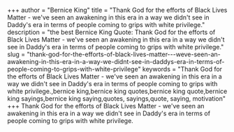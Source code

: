 +++
author = "Bernice King"
title = "Thank God for the efforts of Black Lives Matter - we've seen an awakening in this era in a way we didn't see in Daddy's era in terms of people coming to grips with white privilege."
description = "the best Bernice King Quote: Thank God for the efforts of Black Lives Matter - we've seen an awakening in this era in a way we didn't see in Daddy's era in terms of people coming to grips with white privilege."
slug = "thank-god-for-the-efforts-of-black-lives-matter---weve-seen-an-awakening-in-this-era-in-a-way-we-didnt-see-in-daddys-era-in-terms-of-people-coming-to-grips-with-white-privilege"
keywords = "Thank God for the efforts of Black Lives Matter - we've seen an awakening in this era in a way we didn't see in Daddy's era in terms of people coming to grips with white privilege.,bernice king,bernice king quotes,bernice king quote,bernice king sayings,bernice king saying,quotes, sayings,quote, saying, motivation"
+++
Thank God for the efforts of Black Lives Matter - we've seen an awakening in this era in a way we didn't see in Daddy's era in terms of people coming to grips with white privilege.
